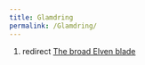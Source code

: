```yaml
---
title: Glamdring
permalink: /Glamdring/
---
```


1.  redirect [The broad Elven blade](The_broad_Elven_blade "wikilink")